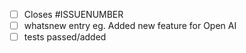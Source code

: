 - [ ] Closes #ISSUENUMBER
- [ ] whatsnew entry eg. Added new feature for Open AI
- [ ] tests passed/added